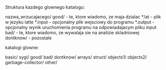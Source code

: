 
Struktura kazdego glownego katalogu:

nazwa_wrzucajacego/
    good/ - te, ktore wiadomo, ze maja dzialac
        *.lat - plik w jezyku latte
        *.input - opcjonalny plik wejsciowy do programu
        *.output - opcjonalny wynik uruchomienia programu na odpowiadajacym pliku input
    bad/ - te, ktore wiadomo, ze wywalaja sie na analizie skladniowej
    dontknow/ - pozostale

katalogi glowne:

basic/
    sygi/
        good/
        bad/
        dontknow/
arrays/
struct/
objects1/
objects2/
garbage-collector/
other/
